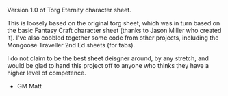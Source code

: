 Version 1.0 of Torg Eternity character sheet.

This is loosely based on the original torg sheet, which was in turn based on the basic Fantasy Craft character sheet (thanks to Jason Miller who created it). I've also cobbled together some code from other projects, including the Mongoose Traveller 2nd Ed sheets (for tabs).

I do not claim to be the best sheet deisgner around, by any stretch, and would be glad to hand this project off to anyone who thinks they have a higher level of competence.

- GM Matt